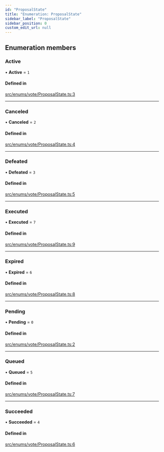 ```yaml
---
id: "ProposalState"
title: "Enumeration: ProposalState"
sidebar_label: "ProposalState"
sidebar_position: 0
custom_edit_url: null
---
```


## Enumeration members

### Active

• **Active** = `1`

#### Defined in

[src/enums/vote/ProposalState.ts:3](https://github.com/PrasoonPratham/nftlabs-sdk-ts/blob/68c3596/src/enums/vote/ProposalState.ts#L3)

---

### Canceled

• **Canceled** = `2`

#### Defined in

[src/enums/vote/ProposalState.ts:4](https://github.com/PrasoonPratham/nftlabs-sdk-ts/blob/68c3596/src/enums/vote/ProposalState.ts#L4)

---

### Defeated

• **Defeated** = `3`

#### Defined in

[src/enums/vote/ProposalState.ts:5](https://github.com/PrasoonPratham/nftlabs-sdk-ts/blob/68c3596/src/enums/vote/ProposalState.ts#L5)

---

### Executed

• **Executed** = `7`

#### Defined in

[src/enums/vote/ProposalState.ts:9](https://github.com/PrasoonPratham/nftlabs-sdk-ts/blob/68c3596/src/enums/vote/ProposalState.ts#L9)

---

### Expired

• **Expired** = `6`

#### Defined in

[src/enums/vote/ProposalState.ts:8](https://github.com/PrasoonPratham/nftlabs-sdk-ts/blob/68c3596/src/enums/vote/ProposalState.ts#L8)

---

### Pending

• **Pending** = `0`

#### Defined in

[src/enums/vote/ProposalState.ts:2](https://github.com/PrasoonPratham/nftlabs-sdk-ts/blob/68c3596/src/enums/vote/ProposalState.ts#L2)

---

### Queued

• **Queued** = `5`

#### Defined in

[src/enums/vote/ProposalState.ts:7](https://github.com/PrasoonPratham/nftlabs-sdk-ts/blob/68c3596/src/enums/vote/ProposalState.ts#L7)

---

### Succeeded

• **Succeeded** = `4`

#### Defined in

[src/enums/vote/ProposalState.ts:6](https://github.com/PrasoonPratham/nftlabs-sdk-ts/blob/68c3596/src/enums/vote/ProposalState.ts#L6)
